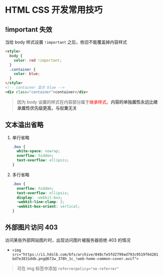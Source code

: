 # HTML CSS 开发常用技巧

## !important 失效

当给 body 样式设置 `!important` 之后，依旧不能覆盖掉内容样式

```html
<style>
  body {
    color: red !important;
  }
  .container {
    color: blue;
  }
</style>
<!-- container 显示 blue -->
<div class="container">container</div>
```

> 因为 body 设置的样式在内容部分属于<span style="color: red;">继承样式</span>。**内容的单独属性永远比继承属性优先级更高，与权重无关**

## 文本溢出省略

1. 单行省略
   ```css
   .box {
     white-space: nowrap;
     overflow: hidden;
     text-overflow: ellipsis;
   }
   ```
2. 多行省略
   ```css
   .box {
     overflow: hidden;
     text-overflow: ellipsis;
     display: -webkit-box;
     -webkit-line-clamp: 2;
     -webkit-box-orient: vertical;
   }
   ```

## 外部图片访问 403

访问某些外部网站图片时，出现访问图片被服务器拒绝 403 的情况

- `<img src="https://i1.hdslb.com/bfs/archive/048cfe5fd2799ad793c9519f64281bd7e3831ddb.png@672w_378h_1c_!web-home-common-cover.avif">`

> 可在 img 标签中添加 `referrerpolicy="no-referrer"`
